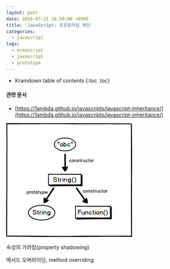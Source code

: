 ```yaml
---
layout: post
date: 2016-07-21 16:50:00 +0900
title: 'JavaScript: 프로토타입 체인'
categories:
  - javascript
tags:
  - ecmascript
  - javascript
  - prototype
---
```


* Kramdown table of contents
{:toc .toc}

#### 관련 문서

- [https://1ambda.github.io/javascripts/javascript-inheritance/](https://1ambda.github.io/javascripts/javascript-inheritance/)

![](/images/prototype-constructor-1.png)


속성의 가려짐(property shadowing)

메서드 오버라이딩, method overriding
